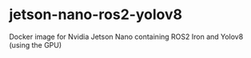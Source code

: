 # jetson-nano-ros2-yolov8
Docker image for Nvidia Jetson Nano containing ROS2 Iron and Yolov8 (using the GPU)
